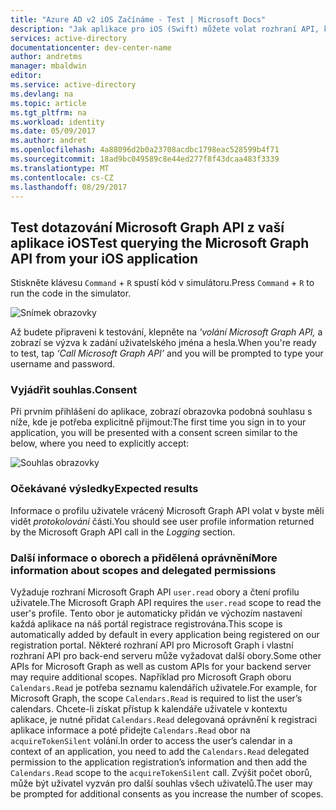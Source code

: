 ```yaml
---
title: "Azure AD v2 iOS Začínáme - Test | Microsoft Docs"
description: "Jak aplikace pro iOS (Swift) můžete volat rozhraní API, které vyžadují přístupové tokeny bodem v2 Azure Active Directory"
services: active-directory
documentationcenter: dev-center-name
author: andretms
manager: mbaldwin
editor: 
ms.service: active-directory
ms.devlang: na
ms.topic: article
ms.tgt_pltfrm: na
ms.workload: identity
ms.date: 05/09/2017
ms.author: andret
ms.openlocfilehash: 4a88096d2b0a23708acdbc1798eac528599b4f71
ms.sourcegitcommit: 18ad9bc049589c8e44ed277f8f43dcaa483f3339
ms.translationtype: MT
ms.contentlocale: cs-CZ
ms.lasthandoff: 08/29/2017
---
```

## <a name="test-querying-the-microsoft-graph-api-from-your-ios-application"></a><span data-ttu-id="c4b2f-103">Test dotazování Microsoft Graph API z vaší aplikace iOS</span><span class="sxs-lookup"><span data-stu-id="c4b2f-103">Test querying the Microsoft Graph API from your iOS application</span></span>

<span data-ttu-id="c4b2f-104">Stiskněte klávesu `Command`  +  `R` spustí kód v simulátoru.</span><span class="sxs-lookup"><span data-stu-id="c4b2f-104">Press `Command` + `R` to run the code in the simulator.</span></span>

![Snímek obrazovky](media/active-directory-mobileanddesktopapp-ios-test/iostestscreenshot.png)

<span data-ttu-id="c4b2f-106">Až budete připraveni k testování, klepněte na *'volání Microsoft Graph API,* a zobrazí se výzva k zadání uživatelského jména a hesla.</span><span class="sxs-lookup"><span data-stu-id="c4b2f-106">When you're ready to test, tap *‘Call Microsoft Graph API’* and you will be prompted to type your username and password.</span></span>

### <a name="consent"></a><span data-ttu-id="c4b2f-107">Vyjádřit souhlas.</span><span class="sxs-lookup"><span data-stu-id="c4b2f-107">Consent</span></span>
<span data-ttu-id="c4b2f-108">Při prvním přihlášení do aplikace, zobrazí obrazovka podobná souhlasu s níže, kde je potřeba explicitně přijmout:</span><span class="sxs-lookup"><span data-stu-id="c4b2f-108">The first time you sign in to your application, you will be presented with a consent screen similar to the below, where you need to explicitly accept:</span></span>

![Souhlas obrazovky](media/active-directory-mobileanddesktopapp-ios-test/iosconsentscreen.png)

### <a name="expected-results"></a><span data-ttu-id="c4b2f-110">Očekávané výsledky</span><span class="sxs-lookup"><span data-stu-id="c4b2f-110">Expected results</span></span>
<span data-ttu-id="c4b2f-111">Informace o profilu uživatele vrácený Microsoft Graph API volat v byste měli vidět *protokolování* části.</span><span class="sxs-lookup"><span data-stu-id="c4b2f-111">You should see user profile information returned by the Microsoft Graph API call in the *Logging* section.</span></span>

<!--start-collapse-->
### <a name="more-information-about-scopes-and-delegated-permissions"></a><span data-ttu-id="c4b2f-112">Další informace o oborech a přidělená oprávnění</span><span class="sxs-lookup"><span data-stu-id="c4b2f-112">More information about scopes and delegated permissions</span></span>

<span data-ttu-id="c4b2f-113">Vyžaduje rozhraní Microsoft Graph API `user.read` obory a čtení profilu uživatele.</span><span class="sxs-lookup"><span data-stu-id="c4b2f-113">The Microsoft Graph API requires the `user.read` scope to read the user's profile.</span></span> <span data-ttu-id="c4b2f-114">Tento obor je automaticky přidán ve výchozím nastavení každá aplikace na náš portál registrace registrována.</span><span class="sxs-lookup"><span data-stu-id="c4b2f-114">This scope is automatically added by default in every application being registered on our registration portal.</span></span> <span data-ttu-id="c4b2f-115">Některé rozhraní API pro Microsoft Graph i vlastní rozhraní API pro back-end serveru může vyžadovat další obory.</span><span class="sxs-lookup"><span data-stu-id="c4b2f-115">Some other APIs for Microsoft Graph as well as custom APIs for your backend server may require additional scopes.</span></span> <span data-ttu-id="c4b2f-116">Například pro Microsoft Graph oboru `Calendars.Read` je potřeba seznamu kalendářích uživatele.</span><span class="sxs-lookup"><span data-stu-id="c4b2f-116">For example, for Microsoft Graph, the scope `Calendars.Read` is required to list the user’s calendars.</span></span> <span data-ttu-id="c4b2f-117">Chcete-li získat přístup k kalendáře uživatele v kontextu aplikace, je nutné přidat `Calendars.Read` delegovaná oprávnění k registraci aplikace informace a poté přidejte `Calendars.Read` obor na `acquireTokenSilent` volání.</span><span class="sxs-lookup"><span data-stu-id="c4b2f-117">In order to access the user’s calendar in a context of an application, you need to add the `Calendars.Read` delegated permission to the application registration’s information and then add the `Calendars.Read` scope to the `acquireTokenSilent` call.</span></span> <span data-ttu-id="c4b2f-118">Zvýšit počet oborů, může být uživatel vyzván pro další souhlas všech uživatelů.</span><span class="sxs-lookup"><span data-stu-id="c4b2f-118">The user may be prompted for additional consents as you increase the number of scopes.</span></span>

<!--end-collapse-->




